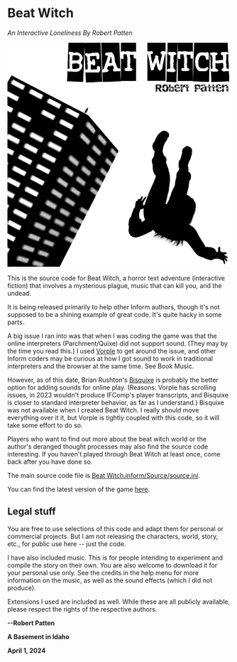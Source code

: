 # Beat Witch 
_An Interactive Loneliness By Robert Patten_

![Beat Witch cover image](https://github.com/pat10/Beat-Witch/blob/dc13453420244d07315cc79771299142983d25fc/Beat%20Witch.materials/Release/Cover.jpg)

This is the source code for Beat Witch, a horror text adventure (interactive fiction) that involves a mysterious plague, music that can kill you, and the undead. 

It is being released primarily to help other Inform authors, though it's not supposed to be a shining example of great code. It's quite hacky in some parts. 

A big issue I ran into was that when I was coding the game was that the online interpreters (Parchment/Quixe) did not support sound. (They may by the time you read this.) I used [Vorple](https://vorple-if.com/) to get around the issue, and other Inform coders may be curious at how I got sound to work in traditional interpreters and the browser at the same time. See Book Music.

However, as of this date, Brian Rushton's [Bisquixe](https://intfiction.org/t/beginners-guide-to-styling-inform-releases-with-bisquixe/66226) is probably the better option for adding sounds for online play. (Reasons: Vorple has scrolling issues, in 2023 wouldn't produce IFComp's player transcripts, and Bisquixe is closer to standard interpreter behavior, as far as I understand.) Bisquixe was not available when I created Beat Witch. I really should move everything over it it, but Vorple is tightly coupled with this code, so it will take some effort to do so.

Players who want to find out more about the beat witch world or the author's deranged thought processes may also find the source code interesting. If you haven't played through Beat Witch at least once, come back after you have done so. 

The main source code file is [Beat Witch.inform/Source/source.ini](https://github.com/pat10/Beat-Witch/blob/main/Beat%20Witch.inform/Source/story.ni). 

You can find the latest version of the game [here](https://ifdb.org/viewgame?id=bkct2lhv4u5z818a).

## Legal stuff

You are free to use selections of this code and adapt them for personal or commercial projects. But I am not releasing the characters, world, story, etc., for public use here -- just the code. 

I have also included music. This is for people intending to experiment and compile the story on their own. You are also welcome to download it for your personal use only. See the credits in the help menu for more information on the music, as well as the sound effects (which I did not produce).

Extensions I used are included as well. While these are all publicly available, please respect the rights of the respective authors.

__--Robert Patten__

__A Basement in Idaho__

__April 1, 2024__
